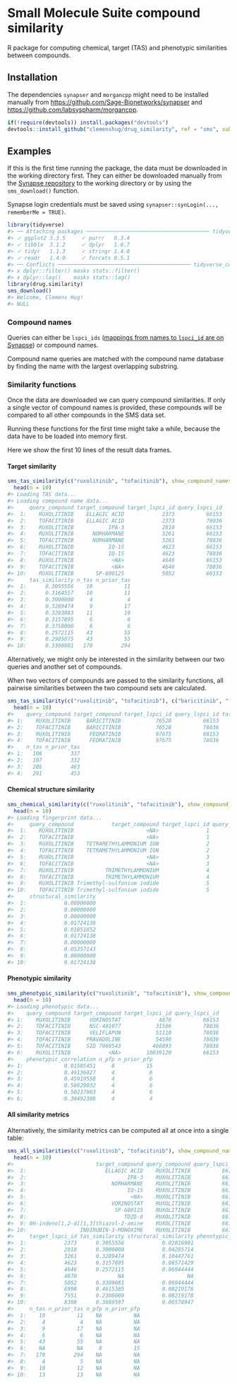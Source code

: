 
<!-- README.md is generated from README.Rmd. Please edit that file -->

# Small Molecule Suite compound similarity

R package for computing chemical, target (TAS) and phenotypic
similarities between compounds.

## Installation

The dependencies `synapser` and `morgancpp` might need to be installed
manually from <https://github.com/Sage-Bionetworks/synapser> and
<https://github.com/labsyspharm/morgancpp>.

``` r
if(!require(devtools)) install.packages("devtools")
devtools::install_github("clemenshug/drug_similarity", ref = "sms", subdir = "sms")
```

## Examples

If this is the first time running the package, the data must be
downloaded in the working directory first. They can either be downloaded
manually from the [Synapse
repository](https://www.synapse.org/#!Synapse:syn25955270) to the
working directory or by using the `sms_download()` function.

Synapse login credentials must be saved using
`synapser::synLogin(..., rememberMe = TRUE)`.

``` r
library(tidyverse)
#> ── Attaching packages ─────────────────────────────────────── tidyverse 1.3.1 ──
#> ✓ ggplot2 3.3.5     ✓ purrr   0.3.4
#> ✓ tibble  3.1.2     ✓ dplyr   1.0.7
#> ✓ tidyr   1.1.3     ✓ stringr 1.4.0
#> ✓ readr   1.4.0     ✓ forcats 0.5.1
#> ── Conflicts ────────────────────────────────────────── tidyverse_conflicts() ──
#> x dplyr::filter() masks stats::filter()
#> x dplyr::lag()    masks stats::lag()
library(drug.similarity)
sms_download()
#> Welcome, Clemens Hug!
#> NULL
```

### Compound names

Queries can either be `lspci_ids` ([mappings from names to `lspci_id`
are on Synapse](https://www.synapse.org/#!Synapse:syn24874056)) or
compound names.

Compound name queries are matched with the compound name database by
finding the name with the largest overlapping substring.

### Similarity functions

Once the data are downloaded we can query compound similarities. If only
a single vector of compound names is provided, these compounds will be
compared to all other compounds in the SMS data set.

Running these functions for the first time might take a while, because
the data have to be loaded into memory first.

Here we show the first 10 lines of the result data frames.

#### Target similarity

``` r
sms_tas_similarity(c("ruxolitinib", "tofacitinib"), show_compound_names = TRUE) %>%
  head(n = 10)
#> Loading TAS data...
#> Loading compound name data...
#>     query_compound target_compound target_lspci_id query_lspci_id
#>  1:    RUXOLITINIB    ELLAGIC ACID            2373          66153
#>  2:    TOFACITINIB    ELLAGIC ACID            2373          78036
#>  3:    RUXOLITINIB           IPA-3            2810          66153
#>  4:    RUXOLITINIB      NORHARMANE            3261          66153
#>  5:    TOFACITINIB      NORHARMANE            3261          78036
#>  6:    RUXOLITINIB           IQ-1S            4623          66153
#>  7:    TOFACITINIB           IQ-1S            4623          78036
#>  8:    RUXOLITINIB            <NA>            4646          66153
#>  9:    TOFACITINIB            <NA>            4646          78036
#> 10:    RUXOLITINIB       SP-600125            5052          66153
#>     tas_similarity n_tas n_prior_tas
#>  1:      0.3055556    10          11
#>  2:      0.3164557    10          11
#>  3:      0.3000000     4           4
#>  4:      0.3289474     9          17
#>  5:      0.3203883    11          19
#>  6:      0.3157895     6           6
#>  7:      0.3750000     6           6
#>  8:      0.2572115    43          55
#>  9:      0.2985075    43          55
#> 10:      0.3308081   170         294
```

Alternatively, we might only be interested in the similarity between our
two queries and another set of compounds.

When two vectors of compounds are passed to the similarity functions,
all pairwise similarities between the two compound sets are calculated.

``` r
sms_tas_similarity(c("ruxolitinib", "tofacitinib"), c("baricitinib", "fedratinib"), show_compound_names = TRUE) %>%
  head(n = 10)
#>    query_compound target_compound target_lspci_id query_lspci_id tas_similarity
#> 1:    RUXOLITINIB     BARICITINIB           76528          66153      0.3085339
#> 2:    TOFACITINIB     BARICITINIB           76528          78036      0.3145946
#> 3:    RUXOLITINIB      FEDRATINIB           97675          66153      0.3731884
#> 4:    TOFACITINIB      FEDRATINIB           97675          78036      0.3425716
#>    n_tas n_prior_tas
#> 1:   106         337
#> 2:   107         332
#> 3:   286         463
#> 4:   291         453
```

#### Chemical structure similarity

``` r
sms_chemical_similarity(c("ruxolitinib", "tofacitinib"), show_compound_names = TRUE) %>%
  head(n = 10)
#> Loading fingerprint data...
#>     query_compound            target_compound target_lspci_id query_lspci_id
#>  1:    RUXOLITINIB                       <NA>               1          66153
#>  2:    TOFACITINIB                       <NA>               1          78036
#>  3:    RUXOLITINIB    TETRAMETHYLAMMONIUM ION               2          66153
#>  4:    TOFACITINIB    TETRAMETHYLAMMONIUM ION               2          78036
#>  5:    RUXOLITINIB                       <NA>               3          66153
#>  6:    TOFACITINIB                       <NA>               3          78036
#>  7:    RUXOLITINIB          TRIMETHYLAMMONIUM               4          66153
#>  8:    TOFACITINIB          TRIMETHYLAMMONIUM               4          78036
#>  9:    RUXOLITINIB Trimethyl-sulfonium iodide               5          66153
#> 10:    TOFACITINIB Trimethyl-sulfonium iodide               5          78036
#>     structural_similarity
#>  1:            0.00000000
#>  2:            0.00000000
#>  3:            0.00000000
#>  4:            0.01724138
#>  5:            0.01851852
#>  6:            0.01724138
#>  7:            0.00000000
#>  8:            0.05357143
#>  9:            0.00000000
#> 10:            0.01724138
```

#### Phenotypic similarity

``` r
sms_phenotypic_similarity(c("ruxolitinib", "tofacitinib"), show_compound_names = TRUE) %>%
  head(n = 10)
#> Loading phenotypic data...
#>    query_compound target_compound target_lspci_id query_lspci_id
#> 1:    RUXOLITINIB      VORINOSTAT            4870          66153
#> 2:    TOFACITINIB      NSC-401077           31506          78036
#> 3:    TOFACITINIB      VELIFLAPON           51110          78036
#> 4:    TOFACITINIB     PRAVADOLINE           54590          78036
#> 5:    TOFACITINIB     SID 7969543          466893          78036
#> 6:    RUXOLITINIB            <NA>        10039120          66153
#>    phenotypic_correlation n_pfp n_prior_pfp
#> 1:             0.01585451     8          15
#> 2:             0.49136027     4           6
#> 3:             0.45919558     4           6
#> 4:             0.58629032     4           6
#> 5:             0.50237003     4           6
#> 6:            -0.30492308     4           4
```

#### All similarity metrics

Alternatively, the similarity metrics can be computed all at once into a
single table:

``` r
sms_all_similarities(c("ruxolitinib", "tofacitinib"), show_compound_names = TRUE) %>%
  head(n = 10)
#>                          target_compound query_compound query_lspci_id
#>  1:                         ELLAGIC ACID    RUXOLITINIB          66153
#>  2:                                IPA-3    RUXOLITINIB          66153
#>  3:                           NORHARMANE    RUXOLITINIB          66153
#>  4:                                IQ-1S    RUXOLITINIB          66153
#>  5:                                 <NA>    RUXOLITINIB          66153
#>  6:                           VORINOSTAT    RUXOLITINIB          66153
#>  7:                            SP-600125    RUXOLITINIB          66153
#>  8:                               TDZD-8    RUXOLITINIB          66153
#>  9: 8H-indeno[1,2-d][1,3]thiazol-2-amine    RUXOLITINIB          66153
#> 10:                 INDIRUBIN-3-MONOXIME    RUXOLITINIB          66153
#>     target_lspci_id tas_similarity structural_similarity phenotypic_correlation
#>  1:            2373      0.3055556            0.02816901                     NA
#>  2:            2810      0.3000000            0.04285714                     NA
#>  3:            3261      0.3289474            0.10447761                     NA
#>  4:            4623      0.3157895            0.08571429                     NA
#>  5:            4646      0.2572115            0.06944444                     NA
#>  6:            4870             NA                    NA             0.01585451
#>  7:            5052      0.3308081            0.06944444                     NA
#>  8:            6998      0.4615385            0.08219178                     NA
#>  9:            7551      0.2300000            0.08219178                     NA
#> 10:            8308      0.3880597            0.06578947                     NA
#>     n_tas n_prior_tas n_pfp n_prior_pfp
#>  1:    10          11    NA          NA
#>  2:     4           4    NA          NA
#>  3:     9          17    NA          NA
#>  4:     6           6    NA          NA
#>  5:    43          55    NA          NA
#>  6:    NA          NA     8          15
#>  7:   170         294    NA          NA
#>  8:     4           5    NA          NA
#>  9:    10          12    NA          NA
#> 10:    13          13    NA          NA
```
